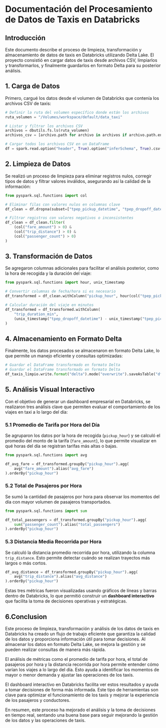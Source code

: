 # Documentación del Procesamiento de Datos de Taxis en Databricks

## Introducción

Este documento describe el proceso de limpieza, transformación y almacenamiento de datos de taxis en Databricks utilizando Delta Lake. El proyecto consistió en cargar datos de taxis desde archivos CSV, limpiarlos y transformarlos, y finalmente guardarlos en formato Delta para su posterior análisis.

## 1. Carga de Datos

Primero, cargué los datos desde el volumen de Databricks que contenía los archivos CSV de taxis:

```python
# Definir la ruta del volumen específico donde están los archivos
ruta_volumen = "/Volumes/workspace/default/data_taxi"

# Listar y filtrar los archivos CSV
archivos = dbutils.fs.ls(ruta_volumen)
archivos_csv = [archivo.path for archivo in archivos if archivo.path.endswith(".csv")]

# Cargar todos los archivos CSV en un DataFrame
df = spark.read.option("header", True).option("inferSchema", True).csv(ruta_volumen)
```

## 2. Limpieza de Datos

Se realizó un proceso de limpieza para eliminar registros nulos, corregir tipos de datos y filtrar valores inválidos, asegurando así la calidad de la información:

```python
from pyspark.sql.functions import col

# Eliminar filas con valores nulos en columnas clave
df_clean = df.dropna(subset=["tpep_pickup_datetime", "tpep_dropoff_datetime", "fare_amount"])

# Filtrar registros con valores negativos o inconsistentes
df_clean = df_clean.filter(
    (col("fare_amount") > 0) & 
    (col("trip_distance") > 0) & 
    (col("passenger_count") > 0)
)
```

## 3. Transformación de Datos

Se agregaron columnas adicionales para facilitar el análisis posterior, como la hora de recogida y la duración del viaje:

```python
from pyspark.sql.functions import hour, unix_timestamp

# Convertir columnas de fecha/hora si es necesario
df_transformed = df_clean.withColumn("pickup_hour", hour(col("tpep_pickup_datetime")))

# Calcular duración del viaje en minutos
df_transformed = df_transformed.withColumn(
    "trip_duration_min",
    (unix_timestamp("tpep_dropoff_datetime") - unix_timestamp("tpep_pickup_datetime")) / 60
)
```

## 4. Almacenamiento en Formato Delta

Finalmente, los datos procesados se almacenaron en formato Delta Lake, lo que permite un manejo eficiente y consultas optimizadas:

```python
# Guardar el DataFrame transformado en formato Delta
# Guardar el DataFrame transformado en formato Delta
df_taxis_limpio.write.format("delta").mode("overwrite").saveAsTable("df_limpio_delta")
```

## 5. Análisis Visual Interactivo

Con el objetivo de generar un dashboard empresarial en Databricks, se realizaron tres análisis clave que permiten evaluar el comportamiento de los viajes en taxi a lo largo del día:

### 5.1 Promedio de Tarifa por Hora del Día

Se agruparon los datos por la hora de recogida (`pickup_hour`) y se calculó el promedio del monto de la tarifa (`fare_amount`), lo que permite visualizar en qué horas del día se registran tarifas más altas o bajas.

```python
from pyspark.sql.functions import avg

df_avg_fare = df_transformed.groupBy("pickup_hour").agg(
    avg("fare_amount").alias("avg_fare")
).orderBy("pickup_hour")
```

### 5.2 Total de Pasajeros por Hora

Se sumó la cantidad de pasajeros por hora para observar los momentos del día con mayor volumen de pasajeros transportados.

```python
from pyspark.sql.functions import sum

df_total_passengers = df_transformed.groupBy("pickup_hour").agg(
    sum("passenger_count").alias("total_passengers")
).orderBy("pickup_hour")
```

### 5.3 Distancia Media Recorrida por Hora

Se calculó la distancia promedio recorrida por hora, utilizando la columna `trip_distance`. Esto permite detectar cuándo se realizan trayectos más largos o más cortos.

```python
df_avg_distance = df_transformed.groupBy("pickup_hour").agg(
    avg("trip_distance").alias("avg_distance")
).orderBy("pickup_hour")
```

Estas tres métricas fueron visualizadas usando gráficos de líneas y barras dentro de Databricks, lo que permitió construir un **dashboard interactivo** que facilita la toma de decisiones operativas y estratégicas.

## 6.Conclusion
Este proceso de limpieza, transformación y análisis de los datos de taxis en Databricks ha creado un flujo de trabajo eficiente que garantiza la calidad de los datos y proporciona información útil para tomar decisiones. Al almacenar los datos en formato Delta Lake, se mejora la gestión y se pueden realizar consultas de manera más rápida.

El análisis de métricas como el promedio de tarifa por hora, el total de pasajeros por hora y la distancia recorrida por hora permite entender cómo varían los viajes a lo largo del día. Esto ayuda a identificar los momentos de mayor o menor demanda y ajustar las operaciones de los taxis.

El dashboard interactivo en Databricks facilita ver estos resultados y ayuda a tomar decisiones de forma más informada. Este tipo de herramientas son clave para optimizar el funcionamiento de los taxis y mejorar la experiencia de los pasajeros y conductores.

En resumen, este proceso ha mejorado el análisis y la toma de decisiones en tiempo real, sentando una buena base para seguir mejorando la gestión de los datos y las operaciones de taxis.
